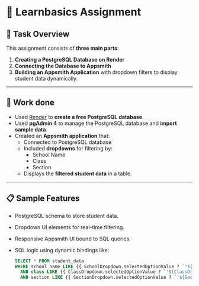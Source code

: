# 📘 Learnbasics Assignment 

## 🎯 Task Overview

This assignment consists of **three main parts**:

1. **Creating a PostgreSQL Database on Render**
2. **Connecting the Database to Appsmith**
3. **Building an Appsmith Application** with dropdown filters to display student data dynamically.

---

## 🧩 Work done

- Used [Render](https://render.com) to **create a free PostgreSQL database**.
- Used **pgAdmin 4** to manage the PostgreSQL database and **import sample data**.
- Created an **Appsmith application** that:
  - Connected to PostgreSQL database
  - Included **dropdowns** for filtering by:
    - School Name
    - Class
    - Section
  - Displays the **filtered student data** in a table.
---

## 📋 Sample Features

- PostgreSQL schema to store student data.
- Dropdown UI elements for real-time filtering.
- Responsive Appsmith UI bound to SQL queries.
- SQL logic using dynamic bindings like:

  ```sql
  SELECT * FROM student_data
  WHERE school_name LIKE {{ SchoolDropdown.selectedOptionValue ? `'${SchoolDropdown.selectedOptionValue}'` : "'%'" }}
    AND class LIKE {{ ClassDropdown.selectedOptionValue ? `'${ClassDropdown.selectedOptionValue}'` : "'%'" }}
    AND section LIKE {{ SectionDropdown.selectedOptionValue ? `'${SectionDropdown.selectedOptionValue}'` : "'%'" }};
